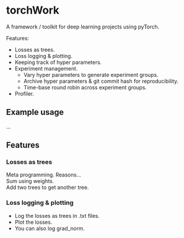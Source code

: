 # torchWork
A framework / toolkit for deep learning projects using pyTorch.  

Features: 
- Losses as trees.  
- Loss logging & plotting.  
- Keeping track of hyper parameters.  
- Experiment management.  
  - Vary hyper parameters to generate experiment groups.  
  - Archive hyper parameters & git commit hash for reproducibility.  
  - Time-base round robin across experiment groups.  
- Profiler.  

## Example usage
...

## Features
### Losses as trees
Meta programming. Reasons...  
Sum using weights.  
Add two trees to get another tree.  

### Loss logging & plotting
- Log the losses as trees in .txt files.  
- Plot the losses.  
- You can also log grad_norm.  
